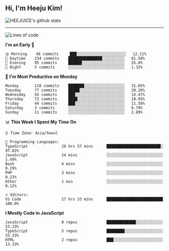 ## Hi, I'm Heeju Kim!

![HEEJUICE's github stats](https://github-readme-stats.vercel.app/api?username=HEEJUICE&show_icons=true)

---
<!--START_SECTION:waka-->
![Lines of code](https://img.shields.io/badge/From%20Hello%20World%20I%27ve%20Written-12.7%20million%20lines%20of%20code-blue)

**I'm an Early 🐤** 

```text
🌞 Morning    46 commits     ███░░░░░░░░░░░░░░░░░░░░░░   12.11% 
🌆 Daytime    234 commits    ███████████████░░░░░░░░░░   61.58% 
🌃 Evening    95 commits     ██████░░░░░░░░░░░░░░░░░░░   25.0% 
🌙 Night      5 commits      ░░░░░░░░░░░░░░░░░░░░░░░░░   1.32%

```
📅 **I'm Most Productive on Monday** 

```text
Monday       118 commits    ███████░░░░░░░░░░░░░░░░░░   31.05% 
Tuesday      77 commits     █████░░░░░░░░░░░░░░░░░░░░   20.26% 
Wednesday    55 commits     ███░░░░░░░░░░░░░░░░░░░░░░   14.47% 
Thursday     72 commits     ████░░░░░░░░░░░░░░░░░░░░░   18.95% 
Friday       44 commits     ███░░░░░░░░░░░░░░░░░░░░░░   11.58% 
Saturday     3 commits      ░░░░░░░░░░░░░░░░░░░░░░░░░   0.79% 
Sunday       11 commits     ░░░░░░░░░░░░░░░░░░░░░░░░░   2.89%

```


📊 **This Week I Spent My Time On** 

```text
⌚︎ Time Zone: Asia/Seoul

💬 Programming Languages: 
TypeScript               26 hrs 57 mins      ████████████████████████░   97.82% 
JavaScript               24 mins             ░░░░░░░░░░░░░░░░░░░░░░░░░   1.49% 
Bash                     4 mins              ░░░░░░░░░░░░░░░░░░░░░░░░░   0.29% 
PHP                      3 mins              ░░░░░░░░░░░░░░░░░░░░░░░░░   0.23% 
Other                    1 min               ░░░░░░░░░░░░░░░░░░░░░░░░░   0.12%

🔥 Editors: 
VS Code                  27 hrs 33 mins      █████████████████████████   100.0%

```

**I Mostly Code in JavaScript** 

```text
JavaScript               8 repos             █████████████░░░░░░░░░░░░   53.33% 
TypeScript               5 repos             ████████░░░░░░░░░░░░░░░░░   33.33% 
HTML                     2 repos             ███░░░░░░░░░░░░░░░░░░░░░░   13.33%

```



<!--END_SECTION:waka-->
